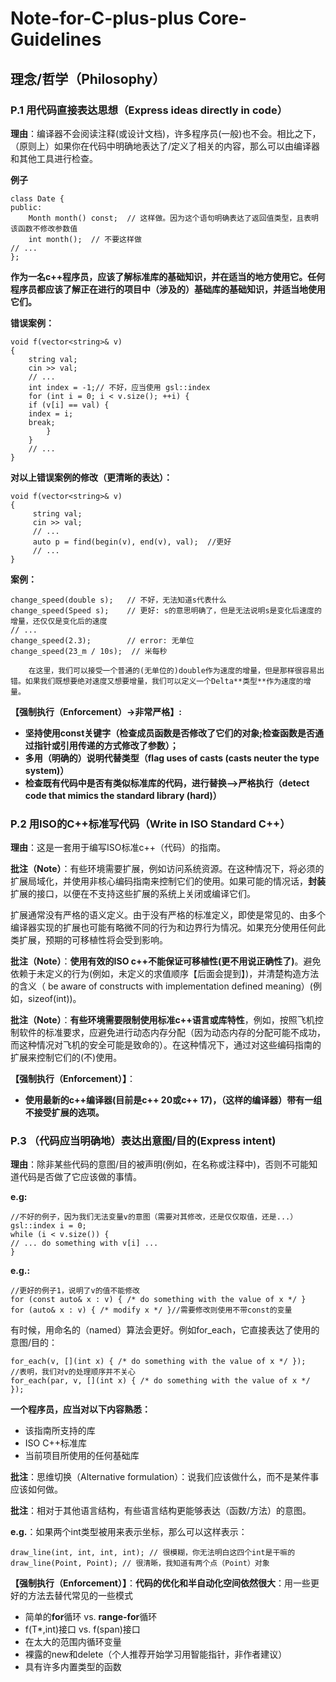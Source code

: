 # Note-for-C-plus-plus Core-Guidelines



## 理念/哲学（Philosophy）

### P.1 **用代码直接表达思想（Express ideas directly in code）**

**理由**：编译器不会阅读注释(或设计文档)，许多程序员(一般)也不会。相比之下，（原则上）如果你在代码中明确地表达了/定义了相关的内容，那么可以由编译器和其他工具进行检查。

**例子**

    class Date {
    public:
        Month month() const;  // 这样做。因为这个语句明确表达了返回值类型，且表明该函数不修改参数值
        int month();  // 不要这样做
    // ...
    };


**作为一名c++程序员，应该了解标准库的基础知识，并在适当的地方使用它。任何程序员都应该了解正在进行的项目中（涉及的）基础库的基础知识，并适当地使用它们。**

**错误案例：**

    void f(vector<string>& v)
    {
    	string val;
   		cin >> val;
        // ...
        int index = -1;// 不好，应当使用 gsl::index
        for (int i = 0; i < v.size(); ++i) {
        if (v[i] == val) {
        index = i;
        break;
            }
        }
        // ...
    }

**对以上错误案例的修改（更清晰的表达）：**

	void f(vector<string>& v)
	{
   		 string val;
   		 cin >> val;
   		 // ...
   		 auto p = find(begin(v), end(v), val);  //更好
   		 // ...
	}


**案例：**
	

	change_speed(double s);   // 不好，无法知道s代表什么
	change_speed(Speed s);    // 更好: s的意思明确了，但是无法说明s是变化后速度的增量，还仅仅是变化后的速度
	// ...
	change_speed(2.3);        // error: 无单位
	change_speed(23_m / 10s);  // 米每秒

        在这里，我们可以接受一个普通的(无单位的)double作为速度的增量，但是那样很容易出错。如果我们既想要绝对速度又想要增量，我们可以定义一个Delta**类型**作为速度的增量。


**【强制执行（Enforcement）->非常严格】:**

   - **坚持使用const关键字（检查成员函数是否修改了它们的对象;检查函数是否通过指针或引用传递的方式修改了参数）；**
   - **多用（明确的）说明代替类型（flag uses of casts (casts neuter the type system)）**
   - **检查既有代码中是否有类似标准库的代码，进行替换-->严格执行（detect code that mimics the standard library (hard)）**

### P.2 用ISO的C++标准写代码（Write in ISO Standard C++）

**理由**：这是一套用于编写ISO标准c++（代码）的指南。

**批注（Note）**：有些环境需要扩展，例如访问系统资源。在这种情况下，将必须的扩展局域化，并使用非核心编码指南来控制它们的使用。如果可能的情况话，**封装**扩展的接口，以便在不支持这些扩展的系统上关闭或编译它们。

扩展通常没有严格的语义定义。由于没有严格的标准定义，即使是常见的、由多个编译器实现的扩展也可能有略微不同的行为和边界行为情况。如果充分使用任何此类扩展，预期的可移植性将会受到影响。

**批注（Note）**：**使用有效的ISO c++不能保证可移植性(更不用说正确性了)**。避免依赖于未定义的行为(例如，未定义的求值顺序【后面会提到】)，并清楚构造方法的含义（ be aware of constructs with implementation defined meaning）(例如，sizeof(int))。

**批注（Note）**：**有些环境需要限制使用标准c++语言或库特性**，例如，按照飞机控制软件的标准要求，应避免进行动态内存分配（因为动态内存的分配可能不成功，而这种情况对飞机的安全可能是致命的）。在这种情况下，通过对这些编码指南的扩展来控制它们的(不)使用。

**【强制执行（Enforcement）】**：
- **使用最新的c++编译器(目前是c++ 20或c++ 17)，（这样的编译器）带有一组不接受扩展的选项。**
### P.3 （代码应当明确地）表达出意图/目的(Express intent)

**理由**：除非某些代码的意图/目的被声明(例如，在名称或注释中)，否则不可能知道代码是否做了它应该做的事情。

**e.g:**
	
	//不好的例子，因为我们无法变量v的意图（需要对其修改，还是仅仅取值，还是...）
	gsl::index i = 0;
	while (i < v.size()) {
	// ... do something with v[i] ...
	}


**e.g.:**

    //更好的例子1，说明了v的值不能修改
    for (const auto& x : v) { /* do something with the value of x */ }
    for (auto& x : v) { /* modify x */ }//需要修改则使用不带const的变量

有时候，用命名的（named）算法会更好。例如for_each，它直接表达了使用的意图/目的：

    for_each(v, [](int x) { /* do something with the value of x */ });
    //表明，我们对v的处理顺序并不关心
    for_each(par, v, [](int x) { /* do something with the value of x */ });

**一个程序员，应当对以下内容熟悉：**

  - 该指南所支持的库
  - ISO C++标准库
  - 当前项目所使用的任何基础库
 
**批注**：思维切换（Alternative formulation）：说我们应该做什么，而不是某件事应该如何做。

**批注**：相对于其他语言结构，有些语言结构更能够表达（函数/方法）的意图。

**e.g.**：如果两个int类型被用来表示坐标，那么可以这样表示：

    draw_line(int, int, int, int); // 很模糊，你无法明白这四个int是干嘛的
    draw_line(Point, Point); // 很清晰，我知道有两个点（Point）对象


**【强制执行（Enforcement）】**：**代码的优化和半自动化空间依然很大**：用一些更好的方法去替代常见的一些模式
  
  - 简单的**for**循环 vs. **range-for**循环
  - f(T*,int)接口 vs. f(span<T>)接口
  - 在太大的范围内循环变量
  - 裸露的new和delete（个人推荐开始学习用智能指针，非作者建议）
  - 具有许多内置类型的函数
